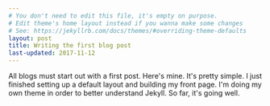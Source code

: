 ```yaml
---
# You don't need to edit this file, it's empty on purpose.
# Edit theme's home layout instead if you wanna make some changes
# See: https://jekyllrb.com/docs/themes/#overriding-theme-defaults
layout: post
title: Writing the first blog post
last-updated: 2017-11-12
---
```


All blogs must start out with a first post. Here's mine. It's pretty simple. I just finished setting up a default layout and building my front page. I'm doing my own theme in order to better understand Jekyll. So far, it's going well.
